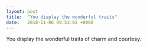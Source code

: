 ```yaml
---
layout: post
title:  "You display the wonderful traits"
date:   2018-11-06 09:53:02 +0000
---
```

You display the wonderful traits of charm and courtesy.

